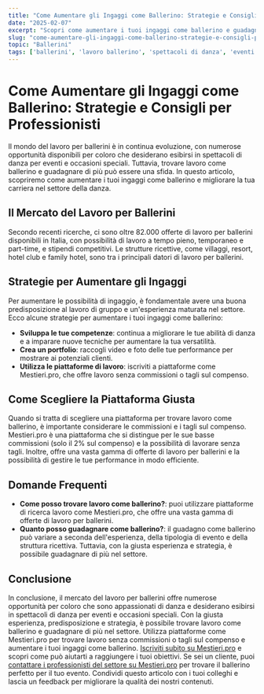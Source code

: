 ```yaml
---
title: "Come Aumentare gli Ingaggi come Ballerino: Strategie e Consigli per Professionisti"
date: "2025-02-07"
excerpt: "Scopri come aumentare i tuoi ingaggi come ballerino e guadagnare di più nel settore della danza. Strategie e consigli pratici per professionisti."
slug: "come-aumentare-gli-ingaggi-come-ballerino-strategie-e-consigli-per-professionisti"
topic: "Ballerini"
tags: ['ballerini', 'lavoro ballerino', 'spettacoli di danza', 'eventi speciali', 'guadagnare di più']
---
```

# Come Aumentare gli Ingaggi come Ballerino: Strategie e Consigli per Professionisti

Il mondo del lavoro per ballerini è in continua evoluzione, con numerose opportunità disponibili per coloro che desiderano esibirsi in spettacoli di danza per eventi e occasioni speciali. Tuttavia, trovare lavoro come ballerino e guadagnare di più può essere una sfida. In questo articolo, scopriremo come aumentare i tuoi ingaggi come ballerino e migliorare la tua carriera nel settore della danza.

## Il Mercato del Lavoro per Ballerini

Secondo recenti ricerche, ci sono oltre 82.000 offerte di lavoro per ballerini disponibili in Italia, con possibilità di lavoro a tempo pieno, temporaneo e part-time, e stipendi competitivi. Le strutture ricettive, come villaggi, resort, hotel club e family hotel, sono tra i principali datori di lavoro per ballerini.

## Strategie per Aumentare gli Ingaggi

Per aumentare le possibilità di ingaggio, è fondamentale avere una buona predisposizione al lavoro di gruppo e un'esperienza maturata nel settore. Ecco alcune strategie per aumentare i tuoi ingaggi come ballerino:

* **Sviluppa le tue competenze**: continua a migliorare le tue abilità di danza e a imparare nuove tecniche per aumentare la tua versatilità.
* **Crea un portfolio**: raccogli video e foto delle tue performance per mostrare ai potenziali clienti.
* **Utilizza le piattaforme di lavoro**: iscriviti a piattaforme come Mestieri.pro, che offre lavoro senza commissioni o tagli sul compenso.

## Come Scegliere la Piattaforma Giusta

Quando si tratta di scegliere una piattaforma per trovare lavoro come ballerino, è importante considerare le commissioni e i tagli sul compenso. Mestieri.pro è una piattaforma che si distingue per le sue basse commissioni (solo il 2% sul compenso) e la possibilità di lavorare senza tagli. Inoltre, offre una vasta gamma di offerte di lavoro per ballerini e la possibilità di gestire le tue performance in modo efficiente.

## Domande Frequenti

* **Come posso trovare lavoro come ballerino?**: puoi utilizzare piattaforme di ricerca lavoro come Mestieri.pro, che offre una vasta gamma di offerte di lavoro per ballerini.
* **Quanto posso guadagnare come ballerino?**: il guadagno come ballerino può variare a seconda dell'esperienza, della tipologia di evento e della struttura ricettiva. Tuttavia, con la giusta esperienza e strategia, è possibile guadagnare di più nel settore.

## Conclusione

In conclusione, il mercato del lavoro per ballerini offre numerose opportunità per coloro che sono appassionati di danza e desiderano esibirsi in spettacoli di danza per eventi e occasioni speciali. Con la giusta esperienza, predisposizione e strategia, è possibile trovare lavoro come ballerino e guadagnare di più nel settore. Utilizza piattaforme come Mestieri.pro per trovare lavoro senza commissioni o tagli sul compenso e aumentare i tuoi ingaggi come ballerino. 
[Iscriviti subito su Mestieri.pro](https://mestieri.pro/info) e scopri come può aiutarti a raggiungere i tuoi obiettivi. 
Se sei un cliente, puoi [contattare i professionisti del settore su Mestieri.pro](https://mestieri.pro) per trovare il ballerino perfetto per il tuo evento. 
Condividi questo articolo con i tuoi colleghi e lascia un feedback per migliorare la qualità dei nostri contenuti.